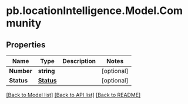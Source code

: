 # pb.locationIntelligence.Model.Community
## Properties

Name | Type | Description | Notes
------------ | ------------- | ------------- | -------------
**Number** | **string** |  | [optional] 
**Status** | [**Status**](Status.md) |  | [optional] 

[[Back to Model list]](../README.md#documentation-for-models) [[Back to API list]](../README.md#documentation-for-api-endpoints) [[Back to README]](../README.md)

